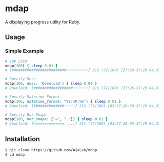 mdap
====

A displaying progress utility for Ruby.


## Usage
### Simple Example
```ruby
# 100 Loop
mdap(100) { sleep 0.01 }
# [#########################──────────] 21% (72/100) [37:26-37:29 64.371566it/s]

# Specify Desc
mdap(100, desc: 'Download') { sleep 0.01 }
# Download: [##################───────] 21% (72/100) [37:26-37:29 64.371566it/s]

# Specify Datetime Format
mdap(100, datetime_format: "%Y:%M:%S") { sleep 0.01 }
# Download: [##############─────] 21% (72/100) [03:37:26-03:37:29 64.371566it/s]

# Specify Bar Shape
mdap(100, bar_shape: ["=", "."]) { sleep 0.01 }
# Download: [==============.....] 21% (72/100) [03:37:26-03:37:29 64.371566it/s]
```


## Installation
```sh
$ git clone https://github.com/AjxLab/mdap
$ cd mdap
```
